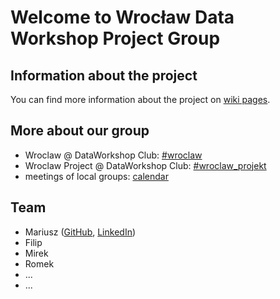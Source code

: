 # Welcome to Wrocław Data Workshop Project Group

## Information about the project

You can find more information about the project on [wiki pages](
https://github.com/dataworkshop/dw-wroclaw-project/wiki).

## More about our group

* Wroclaw @ DataWorkshop Club: [#wroclaw](https://dataworkshopclub.slack.com/messages/CG6E8KMGQ)
* Wroclaw Project @ DataWorkshop Club: [#wroclaw_projekt](https://dataworkshopclub.slack.com/messages/CRD6WECAJ)
* meetings of local groups: [calendar](https://calendar.google.com/calendar/embed?src=5mipsspr0kh2m10n98i8bdlmf0%40group.calendar.google.com&ctz=Europe%2FWarsaw)

## Team

* Mariusz ([GitHub](https://github.com/mariuszrokita), [LinkedIn](https://www.linkedin.com/in/mariuszrokita/))
* Filip
* Mirek
* Romek
* ...
* ...